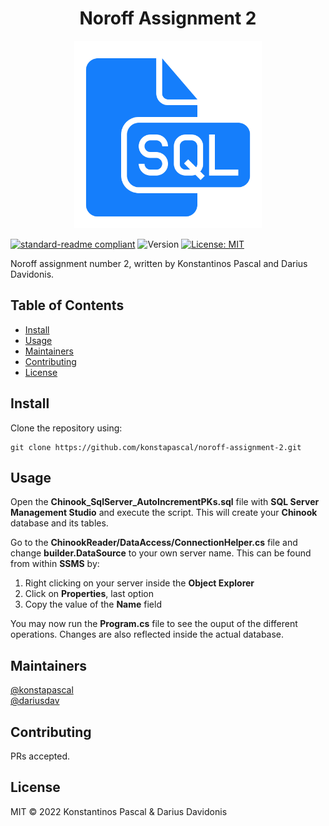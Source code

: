 <h1 align="center">Noroff Assignment 2</h1>
<p align="center">
	<img src="sql-logo.png" width="300">
</p>

[![standard-readme compliant](https://img.shields.io/badge/standard--readme-OK-green.svg?style=flat-square)](https://github.com/RichardLitt/standard-readme)
  <img alt="Version" src="https://img.shields.io/badge/version-0.1-blue.svg?cacheSeconds=2592000" />
  <a href="#" target="_blank">
    <img alt="License: MIT" src="https://img.shields.io/badge/License-MIT-yellow.svg" />
  </a>

Noroff assignment number 2, written by Konstantinos Pascal and Darius Davidonis.

## Table of Contents

-  [Install](#install)
-  [Usage](#usage)
-  [Maintainers](#maintainers)
-  [Contributing](#contributing)
-  [License](#license)

## Install

Clone the repository using:

```
git clone https://github.com/konstapascal/noroff-assignment-2.git
```

## Usage

Open the **Chinook_SqlServer_AutoIncrementPKs.sql** file with **SQL Server Management Studio** and execute the script. This will create your **Chinook** database and its tables.

Go to the **ChinookReader/DataAccess/ConnectionHelper.cs** file and change **builder.DataSource** to your own server name. This can be found from within **SSMS** by:

1. Right clicking on your server inside the **Object Explorer**
2. Click on **Properties**, last option
3. Copy the value of the **Name** field

You may now run the **Program.cs** file to see the ouput of the different operations. Changes are also reflected inside the actual database.

## Maintainers

[@konstapascal](https://github.com/konstapascal)\
[@dariusdav](https://github.com/dariusdav)

## Contributing

PRs accepted.


## License

MIT © 2022 Konstantinos Pascal &amp; Darius Davidonis
